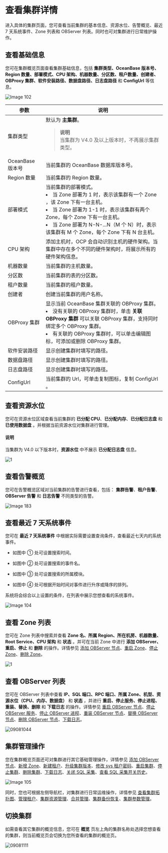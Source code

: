 # 查看集群详情

进入具体的集群页面，您可查看当前集群的基本信息、资源水位、告警概览、最近 7 天系统事件、Zone 列表和 OBServer 列表。同时也可对集群进行日常维护操作。

## 查看基础信息

您可在集群概览页面查看集群基础信息，包括 **集群类型、OceanBase 版本号、Region 数量、部署模式、CPU 架构、机器数量、分区数、租户数量、创建者、OBProxy 集群、软件安装路径、数据盘路径、日志盘路径** 和 **ConfigUrl** 等信息。

![Image 102](https://obbusiness-private.oss-cn-shanghai.aliyuncs.com/doc/img/ocp/420/%E9%9B%86%E7%BE%A4%E5%9F%BA%E6%9C%AC%E4%BF%A1%E6%81%AF.png)

|     参数     |  说明  |
|------------|---|
| 集群类型       | 默认为 **主集群**。<br><blockquote>**说明**</br>当集群为 V4.0 及以上版本时，不再展示集群类型。</blockquote> |
| OceanBase 版本号     | 当前集群的 OceanBase 数据库版本号。 |
| Region 数量  | 当前集群的 Region 数量。 |
| 部署模式    | 当前集群的部署模式。 <li>当 Zone 部署为 1 时，表示该集群有一个 Zone ，该 Zone 下有一台主机。   </li><li> 当 Zone 部署为 1-1 时，表示该集群有两个 Zone，每个 Zone 下有一台主机。   </li><li> 当 Zone 部署为 N-N-...N（M 个 N）时，表示该集群有 M 个 Zone，每个 Zone 下有 N 台主机。 </li>   |
| CPU 架构       | 添加主机时，OCP 会自动识别主机的硬件架构。当集群中存在多个不同的硬件架构时，将展示所有的硬件架构信息。 |
| 机器数量       | 当前集群的主机数量。 |
| 分区数        | 当前集群的表的分区数。 |
| 租户数量       | 当前集群的租户数量。 |
| 创建者        | 创建当前集群的用户名称。 |
| OBProxy 集群 | 显示当前 OceanBase 集群关联的 OBProxy 集群。 </br><li> 没有关联的 OBProxy 集群时，单击 **关联 OBProxy 集群** 可以关联 OBProxy 集群，支持同时绑定多个 OBProxy 集群。   </li><li>有关联的 OBProxy 集群时，可以单击编辑图标，可添加或删除 OBProxy 集群。 </li>   |
| 软件安装路径     | 显示创建集群时填写的路径。|
| 数据盘路径      | 显示创建集群时填写的路径。 |
| 日志盘路径      | 显示创建集群时填写的路径。 |
| ConfigUrl  | 当前集群的 Url，可单击复制图标，复制 ConfigUrl 。 |

## 查看资源水位

您可在资源水位区域查看当前集群的 **已分配 CPU**、**已分配内存**、**已分配日志盘** 和 **已使用数据盘** 。并根据当前资源水位对集群进行管理。

<main id="notice" type='explain'>
<h4>说明</h4>
<p>当集群为 V4.0 以下版本时，<b>资源水位</b> 中不展示 <b>已分配日志盘</b> 信息。</p>
</main>

![1](https://obbusiness-private.oss-cn-shanghai.aliyuncs.com/doc/img/ocp/420/%E8%B5%84%E6%BA%90%E6%B0%B4%E4%BD%8D.png)

## 查看告警概览

您可在告警概览区域对当前集群的告警进行查看，包括： **集群告警**、**租户告警**、**OBServer 告警** 和 **日志告警** 不同类型的告警。

![Image 183](https://obbusiness-private.oss-cn-shanghai.aliyuncs.com/doc/img/ocp/403-cn/%E9%9B%86%E7%BE%A4%E6%A6%82%E8%A7%88.png)

## 查看最近 7 天系统事件

您可在 **最近 7 天系统事件** 中根据实际需要设置查询条件，查看最近七天内的系统事件。

* 如图中 ① 处可设置搜索时间。

* 如图中 ② 处可设置搜索的事件名。

* 如图中 ③ 处可设置搜索的所属模块。

* 如图中 ④ 处可根据开始时间对事件进行升序或降序的排列。

系统将会综合以上设置的条件，在列表中展示您想查看的系统事件。

![Image 104](https://help-static-aliyun-doc.aliyuncs.com/assets/img/zh-CN/9940099461/p429848.png)

## 查看 Zone 列表

您可在 Zone 列表中搜索并查看 **Zone 名、所属 Region、所在机房、机器数量、Root Service、CPU 架构** 和 **状态** 。并可在当前 Zone 中进行 **添加 OBServer、重启、停止** 和 **删除** 的操作。详情参见 [添加 OBServer 节点](../600.manage-an-observer/100.add-an-observer.md)、[重启 Zone](../500.manage-a-zone/200.restart-a-zone.md)、[停止 Zone](../500.manage-a-zone/300.stop-a-zone.md)、[删除 Zone](../500.manage-a-zone/400.delete-a-zone.md)。

![1](https://obbusiness-private.oss-cn-shanghai.aliyuncs.com/doc/img/ocp/420/rootservice.png)

## 查看 OBServer 列表

您可在 OBServer 列表中查看 **IP、SQL 端口、RPC 端口、所属 Zone、机型、资源水位（CPU、内存、数据盘）** 和 **状态** ，并进行 **重启、停止服务、停止进程、重装、替换、删除** 和 **下载日志** 的操作。详情参见 [重启 OBServer 节点](../600.manage-an-observer/200.restart-observer.md)、[停止 OBServer 服务](../600.manage-an-observer/300.stop-observer-service.md)、[停止 OBServer 进程](../600.manage-an-observer/400.stop-observer-process.md)、[重装 OBServer 节点](../600.manage-an-observer/600.reinstall-observer.md)、[替换 OBServer 节点](../600.manage-an-observer/500.replace-observer.md)、[删除 OBServer 节点](../600.manage-an-observer/700.delete-observer.md)、[下载日志](../../1300.log-service/200.download-log.md)。

![09081044](https://obbusiness-private.oss-cn-shanghai.aliyuncs.com/doc/img/ocp/420/OBServer%E5%88%97%E8%A1%A8.png)

## 集群管理操作

您在集群概览页面还可对集群进行其它基础管理操作，详情参见 [添加 OBServer 节点](../600.manage-an-observer/100.add-an-observer.md)、[新增 Zone](../500.manage-a-zone/100.create-a-zone.md)、[新建租户](../../500.quickstart/600.quickstart-create-a-tenant.md)、[升级集群版本](../700.upgrade-cluster-version.md)、[修改 sys 租户密码](800.change-password.md)、[重启集群](../300.manage-a-cluster/500.restart-a-cluster.md)、[停止集群](../300.manage-a-cluster/600.stop-a-cluster.md)、[删除集群](../300.manage-a-cluster/700.delete-a-cluster.md)、[下载日志](../../1300.log-service/200.download-log.md)、[关闭 SQL 采集](../300.manage-a-cluster/1200.disable-sql-collection.md)、[查看 SQL 采集开关历史](../300.manage-a-cluster/1300.view-the-sql-collection-switch-history.md)。

![Image 105](https://obbusiness-private.oss-cn-shanghai.aliyuncs.com/doc/img/ocp/403-ce/%E9%9B%86%E7%BE%A4%E5%8A%9F%E8%83%BD.png)

同时，您也可根据左侧导航栏，对集群进行日常运维操作，详情参见 [查看集群拓扑图](../800.view-the-topology-of-a-cluster.md)、[管理租户](../900.overview-of-cluster-tenant-management.md)、[集群资源管理](../1000.manage-cluster-resource/100.view-the-unit-distribution.md)、[合并管理](../1100.manage-cluster-merge/100.cluster-merge-configuration.md)、[集群备份恢复](../../1100.backup-and-restoration-functions/300.backup-and-recovery-overview.md)、[集群参数管理](../1300.manage-cluster-parameters/100.cluster-parameters-type.md)。

## 切换集群

如需查看其它集群的概览信息，您可在 **概览** 页左上角的集群名称处选择您想查看的集群，则当前概览页会切换为您所查看的集群的概览页。

![09081111](https://obbusiness-private.oss-cn-shanghai.aliyuncs.com/doc/img/ocp/410/%E5%88%87%E6%8D%A2%E9%9B%86%E7%BE%A4.png)
